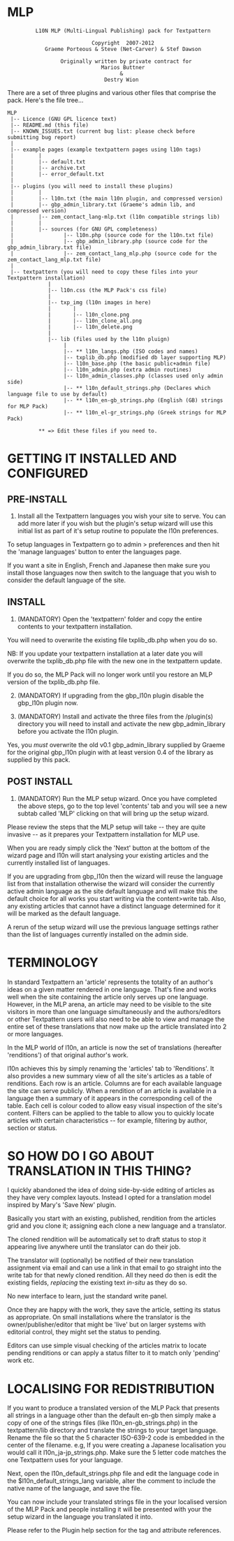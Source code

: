 MLP
===

             L10N MLP (Multi-Lingual Publishing) pack for Textpattern

                               Copyright  2007-2012
                Graeme Porteous & Steve (Net-Carver) & Stef Dawson

                     Originally written by private contract for
                                  Marios Buttner
                                        &
                                   Destry Wion


There are a set of three plugins and various other files that comprise the pack. 
Here's the file tree...

	MLP
	 |-- Licence (GNU GPL licence text)
	 |-- README.md (this file)
	 |-- KNOWN_ISSUES.txt (current bug list: please check before submitting bug report)
	 |
	 |-- example pages (example textpattern pages using l10n tags)
	 |        |
	 |        |-- default.txt
	 |        |-- archive.txt
	 |        |-- error_default.txt
	 |
	 |-- plugins (you will need to install these plugins)
	 |        |
	 |        |-- l10n.txt (the main l10n plugin, and compressed version)
	 |        |-- gbp_admin_library.txt (Graeme's admin lib, and compressed version)
	 |        |-- zem_contact_lang-mlp.txt (l10n compatible strings lib)
	 |        |
	 |        |-- sources (for GNU GPL completeness)
	 |                |-- l10n.php (source code for the l10n.txt file)
	 |                |-- gbp_admin_library.php (source code for the gbp_admin_library.txt file)
	 |                |-- zem_contact_lang_mlp.php (source code for the zem_contact_lang_mlp.txt file)
	 | 
	 |-- textpattern (you will need to copy these files into your Textpattern installation)
	             | 
	             |-- l10n.css (the MLP Pack's css file)
	             |
	             |-- txp_img (l10n images in here)
	             |       |
	             |       |-- l10n_clone.png
	             |       |-- l10n_clone_all.png
	             |       |-- l10n_delete.png
	             |   
	             |-- lib (files used by the l10n pluign)
	                  |
	                  |-- ** l10n_langs.php (ISO codes and names)
	                  |-- txplib_db.php (modified db layer supporting MLP) 
	                  |-- l10n_base.php (the basic public+admin file)
	                  |-- l10n_admin.php (extra admin routines)
	                  |-- l10n_admin_classes.php (classes used only admin side)
	                  |-- ** l10n_default_strings.php (Declares which language file to use by default)
	                  |-- ** l10n_en-gb_strings.php (English (GB) strings for MLP Pack)
	                  |-- ** l10n_el-gr_strings.php (Greek strings for MLP Pack)
	
			  ** => Edit these files if you need to.



GETTING IT INSTALLED AND CONFIGURED
===================================

PRE-INSTALL
-----------

1) Install all the Textpattern languages you wish your site to serve. You can add
more later if you wish but the plugin's setup wizard will use this initial list as 
part of it's setup routine to populate the l10n preferences.

To setup languages in Textpattern go to admin > preferences and then hit the 
'manage languages' button to enter the languages page.

If you want a site in English, French and Japanese then make sure you install
those languages now then switch to the language that you wish to consider the
default language of the site.


INSTALL
-------

1) (MANDATORY) Open the 'textpattern' folder and copy the entire contents 
to your textpattern installation.

You will need to overwrite the existing file txplib_db.php when you do so.

NB: If you update your textpattern installation at a later date you will 
overwrite the txplib_db.php file with the new one in the textpattern update.

If you do so, the MLP Pack will no longer work until you restore an MLP 
version of the txplib_db.php file.


2) (MANDATORY) If upgrading from the gbp_l10n plugin disable the gbp_l10n plugin
now. 


3) (MANDATORY) Install and activate the three files from the /plugin(s) 
directory you will need to install and activate the new gbp_admin_library before
you activate the l10n plugin.

Yes, you *must* overwrite the old v0.1 gbp_admin_library supplied by 
Graeme for the original gbp_l10n plugin with at least version 0.4 of the library
as supplied by this pack. 



POST INSTALL
------------

1) (MANDATORY) Run the MLP setup wizard. Once you have completed the above
steps, go to the top level 'contents' tab and you will see a new subtab called
'MLP' clicking on that will bring up the setup wizard.

Please review the steps that the MLP setup will take -- they are quite 
invasive -- as it prepares your Textpattern installation for MLP use.

When you are ready simply click the 'Next' button at the bottom of the wizard
page and l10n will start analysing your existing articles and the currently 
installed list of languages.

If you are upgrading from gbp_l10n then the wizard will reuse the language list
from that installation otherwise the wizard will consider the currently active
admin language as the site default language and will make this the default
choice for all works you start writing via the content>write tab. Also, any
existing articles that cannot have a distinct language determined for it will be
marked as the default language.

A rerun of the setup wizard will use the previous language settings rather than 
the list of languages currently installed on the admin side.



TERMINOLOGY
===========

In standard Textpattern an 'article' represents the totality of an author's ideas
on a  given matter rendered in one language. That's fine and works well when 
the site containing the article only serves up one language. However, in the MLP
arena, an article may need to be visible to the site visitors in more than one 
language simultaneously and the authors/editors or other Textpattern users will also 
need to be able to view and manage the entire set of these translations that now
make up the article translated into 2 or more languages.

In the MLP world of l10n, an article is now the set of translations (hereafter 
'renditions') of that original author's work.

l10n achieves this by simply renaming the 'articles' tab to 'Renditions'. It 
also provides a new summary view of all the site's articles as a table of 
renditions. Each row is an article. Columns are for each available language 
the site can serve publicly. When a rendition of an article is available in a 
language then a summary of it appears in the corresponding cell of the table. 
Each cell is colour coded to allow easy visual inspection of the site's content. 
Filters can be applied to the table to allow you to quickly locate articles with 
certain characteristics -- for example, filtering by author, section or status. 


SO HOW DO I GO ABOUT TRANSLATION IN THIS THING?
===============================================

I quickly abandoned the idea of doing side-by-side editing of articles as they 
have very complex layouts. Instead I opted for a translation model inspired by 
Mary's 'Save New' plugin.

Basically you start with an existing, published, rendition from the articles 
grid and you clone it; assigning each clone a new language and a translator.

The cloned rendition will be automatically set to draft status to stop it 
appearing live anywhere until the translator can do their job.

The translator will (optionally) be notified of their new translation assignment 
via email and can use a link in that email to go straight into the write tab for 
that newly cloned rendition. All they need do then is edit the existing fields, 
*replacing* the existing text *in-situ* as they do so.

No new interface to learn, just the standard write panel.

Once they are happy with the work, they save the article, setting its status
as appropriate. On small installations where the translator is the
owner/publisher/editor that might be 'live' but on larger systems with
editorial control, they might set the status to pending.

Editors can use simple visual checking of the articles matrix to locate pending 
renditions or can apply a status filter to it to match only 'pending' work etc.


LOCALISING FOR REDISTRIBUTION
=============================

If you want to produce a translated version of the MLP Pack that presents all 
strings in a language other than the default en-gb then simply make a copy of 
one of the strings files (like l10n_en-gb_strings.php) in the textpattern/lib
directory and translate the strings to your target language. Rename the file 
so that the 5 character ISO-639-2 code is embedded in the center of the
filename. e.g, If you were creating a Japanese localisation you would call it
l10n_ja-jp_strings.php. Make sure the 5 letter code matches the one Textpattern
uses for your language.

Next, open the l10n_default_strings.php file and edit the language code in the
$l10n_default_strings_lang variable, alter the comment to include the native name
of the language, and save the file.

You can now include your translated strings file in the your localised version of
the MLP Pack and people installing it will be presented with your the setup 
wizard in the language you translated it into.


Please refer to the Plugin help section for the tag and attribute references.